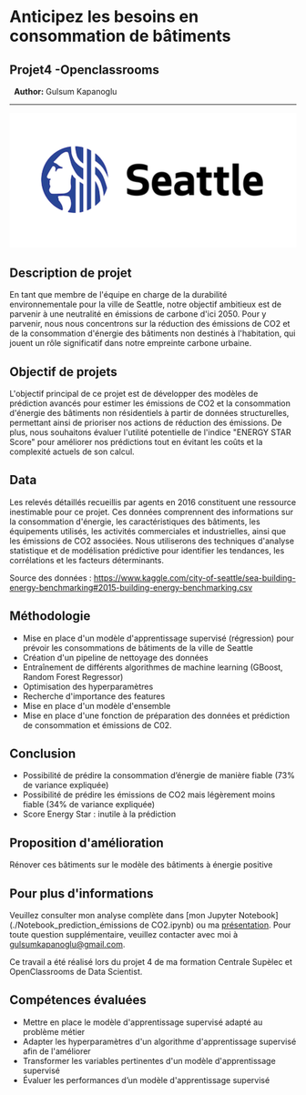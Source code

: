 # Anticipez les besoins en consommation de bâtiments
## Projet4 -Openclassrooms
&nbsp;
**Author:** Gulsum Kapanoglu
***
<img src="img/se.png">

## Description de projet
En tant que membre de l'équipe en charge de la durabilité environnementale pour la ville de Seattle, notre objectif ambitieux est de parvenir à une neutralité en émissions de carbone d'ici 2050. Pour y parvenir, nous nous concentrons sur la réduction des émissions de CO2 et de la consommation d'énergie des bâtiments non destinés à l'habitation, qui jouent un rôle significatif dans notre empreinte carbone urbaine.

## Objectif de projets
L'objectif principal de ce projet est de développer des modèles de prédiction avancés pour estimer les émissions de CO2 et la consommation d'énergie des bâtiments non résidentiels à partir de données structurelles, permettant ainsi de prioriser nos actions de réduction des émissions. De plus, nous souhaitons évaluer l'utilité potentielle de l'indice "ENERGY STAR Score" pour améliorer nos prédictions tout en évitant les coûts et la complexité actuels de son calcul.

## Data
Les relevés détaillés recueillis par  agents en 2016 constituent une ressource inestimable pour ce projet. Ces données comprennent des informations sur la consommation d'énergie, les caractéristiques des bâtiments, les équipements utilisés, les activités commerciales et industrielles, ainsi que les émissions de CO2 associées. Nous utiliserons des techniques d'analyse statistique et de modélisation prédictive pour identifier les tendances, les corrélations et les facteurs déterminants.

Source des données : https://www.kaggle.com/city-of-seattle/sea-building-energy-benchmarking#2015-building-energy-benchmarking.csv

## Méthodologie
- Mise en place d'un modèle d'apprentissage supervisé (régression) pour prévoir les consommations de bâtiments de la ville de Seattle
- Création d'un pipeline de nettoyage des données
- Entraînement de différents algorithmes de machine learning (GBoost, Random Forest Regressor)
- Optimisation des hyperparamètres
- Recherche d'importance des features
- Mise en place d'un modèle d'ensemble
- Mise en place d'une fonction de préparation des données et prédiction de consommation et émissions de C02.

## Conclusion
- Possibilité de prédire la consommation d’énergie de manière fiable (73% de variance expliquée)
- Possibilité de prédire les émissions de CO2 mais légèrement moins fiable (34% de variance expliquée)
- Score Energy Star : inutile à la prédiction

## Proposition d'amélioration
Rénover ces bâtiments sur le modèle des bâtiments à énergie positive


## Pour plus d'informations

Veuillez consulter mon analyse complète dans [mon Jupyter Notebook](./Notebook_prediction_émissions de CO2.ipynb) ou ma [présentation](./Presentation.pdf). Pour toute question supplémentaire, veuillez contacter avec moi à gulsumkapanoglu@gmail.com.


Ce travail a été réalisé lors du projet 4 de ma formation Centrale Supèlec et OpenClassrooms de Data Scientist.
## Compétences évaluées
- Mettre en place le modèle d'apprentissage supervisé adapté au problème métier
- Adapter les hyperparamètres d'un algorithme d'apprentissage supervisé afin de l'améliorer
- Transformer les variables pertinentes d'un modèle d'apprentissage supervisé
- Évaluer les performances d’un modèle d'apprentissage supervisé
